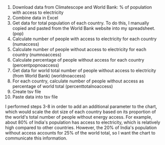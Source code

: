 1. Download data from Climatescope and World Bank: % of population with access to electricity
2. Combine data in Excel
3. Get data for total population of each country. To do this, I manually copied and pasted from the World Bank website into my spreadsheet. (pop)
4. Calculate number of people with access to electricity for each country (numaccess)
5. Calculate number of people without access to electricity for each country (numnoaccess)
6. Calculate percentage of people without access for each country (percentpopnoaccess)
7. Get data for world total number of people without access to electricity (from World Bank) (worldnoaccess)
8. For each country, calculate number of people without access as percentage of world total (percenttotalnoaccess)
9. Create tsv file
10. Paste data into tsv file

I performed steps 3-8 in order to add an additional parameter to the chart, which would scale the dot size of each country based on its proportion of the world's total number of people without energy access. For example, about 80% of India's population has access to electricity, which is relatively high compared to other countries. However, the 20% of India's population without access accounts for 25% of the world total, so I want the chart to communicate this information.  